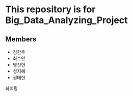 # This repository is for Big_Data_Analyzing_Project

## Members

- 김한주
- 최수민
- 명진현
- 성지혜
- 권태헌

화이팅

